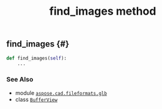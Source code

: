 ﻿---
title: find_images method
second_title: Aspose.CAD for Python via .NET API References
description: 
type: docs
weight: 30
url: /python-net/aspose.cad.fileformats.glb/bufferview/find_images/
is_root: false
---

## find_images {#}





```python
def find_images(self):
    ...
```





### See Also
* module [`aspose.cad.fileformats.glb`](../../)
* class [`BufferView`](/cad/python-net/aspose.cad.fileformats.glb/bufferview)
